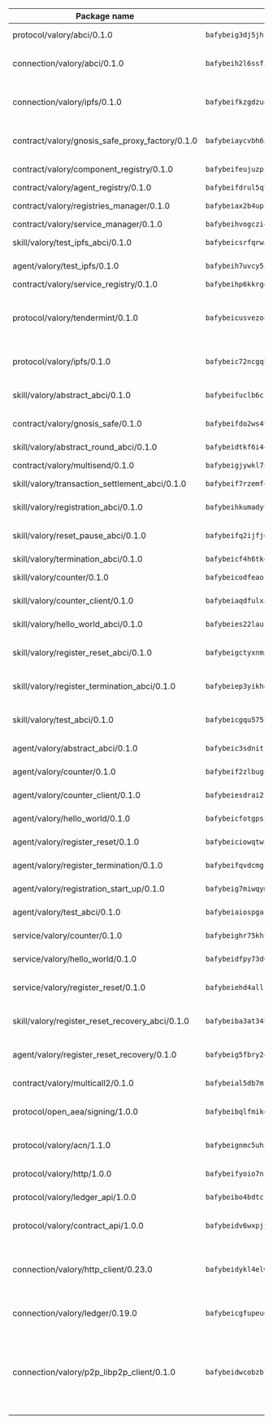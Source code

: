 | Package name                                                  | Package hash                                                  | Description                                                                                                                |
| ------------------------------------------------------------- | ------------------------------------------------------------- | -------------------------------------------------------------------------------------------------------------------------- |
| protocol/valory/abci/0.1.0                                    | `bafybeig3dj5jhsowlvg3t73kgobf6xn4nka7rkttakdb2gwsg5bp7rt7q4` | A protocol for ABCI requests and responses.                                                                                |
| connection/valory/abci/0.1.0                                  | `bafybeih2l6ssf5ebkvgbag3hx2pd22shytszqavveib2e2s6rv4va5khv4` | connection to wrap communication with an ABCI server.                                                                      |
| connection/valory/ipfs/0.1.0                                  | `bafybeifkzgdzuoxqovcjswsnzsehjh7bjwbska26ufmcrk7hbufk4c4dae` | A connection responsible for uploading and downloading files from IPFS.                                                    |
| contract/valory/gnosis_safe_proxy_factory/0.1.0               | `bafybeiaycvbh6phgjyjt6nl6rpzstrecu2h3vivfad4r6fuxydp7oinyna` | Gnosis Safe proxy factory (GnosisSafeProxyFactory) contract                                                                |
| contract/valory/component_registry/0.1.0                      | `bafybeifeujuzp56zzdhyvxitnaakqetcqhbqr2x6jxnhj7ahzm7pb2y7uy` | Component registry contract                                                                                                |
| contract/valory/agent_registry/0.1.0                          | `bafybeifdrul5qvk5hj4ggy63ff3smt6wc4c67srnqxxfpbz3jsgbpuavgy` | Agent registry contract                                                                                                    |
| contract/valory/registries_manager/0.1.0                      | `bafybeiax2b4upu7uiea4otvc5jv3rnmnnb6g2bmb2jkrhqtuyjyylskt6i` | Registries Manager contract                                                                                                |
| contract/valory/service_manager/0.1.0                         | `bafybeihvogcziooqau7n22tejzan2baghjaodkb2u74i3aao7ffomk4aem` | Service Manager contract                                                                                                   |
| skill/valory/test_ipfs_abci/0.1.0                             | `bafybeicsrfqrwaj7ghdzw4klybjiyng7lafuxhzbx22v7lxpjakmxxyepi` | IPFS e2e testing application.                                                                                              |
| agent/valory/test_ipfs/0.1.0                                  | `bafybeih7uvcy53rdhoseuu6dvo5gkpzt4xqtdcbmwsxpn5opfl44n3pkfu` | Agent for testing the ABCI connection.                                                                                     |
| contract/valory/service_registry/0.1.0                        | `bafybeihp6kkrgdmb5gcndhmnq3oljjhqmx6pfgam6oh3dxusmtoqnyyvpq` | Service Registry contract                                                                                                  |
| protocol/valory/tendermint/0.1.0                              | `bafybeicusvezoqlmyt6iqomcbwaz3xkhk2qf3d56q5zprmj3xdxfy64k54` | A protocol for communication between two AEAs to share tendermint configuration details.                                   |
| protocol/valory/ipfs/0.1.0                                    | `bafybeic72ncgqbzoz2guj4p4yjqulid7mv6yroeh65hxznloamoveeg7hq` | A protocol specification for IPFS requests and responses.                                                                  |
| skill/valory/abstract_abci/0.1.0                              | `bafybeifuclb6cikagtg2zn7dkjnnv3f7re2tfgzk6c4h3scgyzaaqeg55m` | The abci skill provides a template of an ABCI application.                                                                 |
| contract/valory/gnosis_safe/0.1.0                             | `bafybeifdo2ws4vk33vscadqjvhdehvpespspqvti2t5dlo65ztq5cc45xi` | Gnosis Safe (GnosisSafeL2) contract                                                                                        |
| skill/valory/abstract_round_abci/0.1.0                        | `bafybeidtkf6i44twrg7wmpxwt4zmh7i7sqpnjud5onsf7xdf7pjbs3k2tu` | abstract round-based ABCI application                                                                                      |
| contract/valory/multisend/0.1.0                               | `bafybeigjywkl7hydjsrkogob3xebj2ifhqwmfhhxoeyrndzhhxi5u6amey` | MultiSend contract                                                                                                         |
| skill/valory/transaction_settlement_abci/0.1.0                | `bafybeif7rzemfoowhqsh7xiwfk4qi5hynymvkw7lhzusm46j6lb4jszrrm` | ABCI application for transaction settlement.                                                                               |
| skill/valory/registration_abci/0.1.0                          | `bafybeihkumadyv2hrhhldqd7afyqrlr3gezkqpeslpdbaqxhxel6xmz2uy` | ABCI application for common apps.                                                                                          |
| skill/valory/reset_pause_abci/0.1.0                           | `bafybeifq2ijfj6ry7iw77ab67ryztxc6eeigsteem4vflxsw7gvwqal2v4` | ABCI application for resetting and pausing app executions.                                                                 |
| skill/valory/termination_abci/0.1.0                           | `bafybeicf4h6tkddda2cvax5pcxmfqvhjoe7w5mvdg4xfghovgbkjwy3a2y` | Termination skill.                                                                                                         |
| skill/valory/counter/0.1.0                                    | `bafybeicodfeaolvkppkfoergy4vr5rc5nwntvadr2iebqjklawkvtfea2u` | The ABCI Counter application example.                                                                                      |
| skill/valory/counter_client/0.1.0                             | `bafybeiaqdfulxamdshw7fykfkqvkpvjb5bnmhv7ffrjiwdi4ktiulklx6q` | A client for the ABCI counter application.                                                                                 |
| skill/valory/hello_world_abci/0.1.0                           | `bafybeies22laurb3lrwtbfkbqfa6bblr7gwuwxdfun2ujsf6lfrtqmnawi` | Hello World ABCI application.                                                                                              |
| skill/valory/register_reset_abci/0.1.0                        | `bafybeigctyxnmpavp34cymupwynzsv77s7je7nkzkd62srph5n5spiz7ca` | ABCI application for dummy skill that registers and resets                                                                 |
| skill/valory/register_termination_abci/0.1.0                  | `bafybeiep3yikhghxd2oofnm7yh2ctwdulutocpgbbzqmq4jg4srqzfeula` | ABCI application for dummy skill that registers and resets                                                                 |
| skill/valory/test_abci/0.1.0                                  | `bafybeicgqu575nb5goyrk5krwgt57g4o7wcc4z2xgrv2wf6i6af2qlhh64` | ABCI application for testing the ABCI connection.                                                                          |
| agent/valory/abstract_abci/0.1.0                              | `bafybeic3sdnitshvgqvpsncpwfghgdutls2i3r3nik43h2qkhzcvivtdem` | The abstract ABCI AEA - for testing purposes only.                                                                         |
| agent/valory/counter/0.1.0                                    | `bafybeif2zlbugurfg5svy3t54omctvixzne7kzy6tcsmb3vrtlh3aelvoi` | The ABCI Counter example as an AEA                                                                                         |
| agent/valory/counter_client/0.1.0                             | `bafybeiesdrai2lvgnwf5og4xh5n2f23giboxoivkuqj33x56xz6hgczav4` | The ABCI Counter example as an AEA                                                                                         |
| agent/valory/hello_world/0.1.0                                | `bafybeicfotgps3xtf3ke6weohd7gtw2hr7axoinbmhs3qnzcnti2noqhem` | Hello World ABCI example.                                                                                                  |
| agent/valory/register_reset/0.1.0                             | `bafybeiciowqtw2nctwfysftpt57ujtglrgt6gqesgb4az67pko4s4ins5i` | Register reset to replicate Tendermint issue.                                                                              |
| agent/valory/register_termination/0.1.0                       | `bafybeifqvdcmgkkmu463kzivsxm3xsf7gi7h7xsbt7mnfeah3gkorpmrka` | Register terminate to test the termination feature.                                                                        |
| agent/valory/registration_start_up/0.1.0                      | `bafybeig7miwqymfzpb7z5fzz3w5h4nbndf2da7snig47izu4jjnrtdw7le` | Registration start-up ABCI example.                                                                                        |
| agent/valory/test_abci/0.1.0                                  | `bafybeiaiospgassudrw2nt2bnmjbifl4ejpvaobbh5brcehhltltarcdim` | Agent for testing the ABCI connection.                                                                                     |
| service/valory/counter/0.1.0                                  | `bafybeighr75khnqxmccf2epvyn2wwpscovabtrsuftjigqvk4ondjt5leu` | A set of agents incrementing a counter                                                                                     |
| service/valory/hello_world/0.1.0                              | `bafybeidfpy73d64iv4ezhcqy6jjydjrz4jn2fyirj7wem2zonxynvrmpk4` | A simple demonstration of a simple ABCI application                                                                        |
| service/valory/register_reset/0.1.0                           | `bafybeiehd4allixljfmnlso3pf6kkjdydbteyp4lsf7p625xnvykx33fji` | Test and debug tendermint reset mechanism.                                                                                 |
| skill/valory/register_reset_recovery_abci/0.1.0               | `bafybeiba3at34beowxxvvkfxjwhpdzukxf3yy26cg5blgnskz7xsx6wqky` | ABCI application for dummy skill that registers and resets                                                                 |
| agent/valory/register_reset_recovery/0.1.0                    | `bafybeig5fbry24yx636zrorba7dl5jny5atupg5cpycrxwu2wogoggadqu` | Agent to showcase hard reset as a recovery mechanism.                                                                      |
| contract/valory/multicall2/0.1.0                              | `bafybeial5db7mcobpr4ntjxjgdqysrxlkbj3hrruuikvfyi66lmetzhoai` | The MakerDAO multicall2 contract.                                                                                          |
| protocol/open_aea/signing/1.0.0                               | `bafybeibqlfmikg5hk4phzak6gqzhpkt6akckx7xppbp53mvwt6r73h7tk4` | A protocol for communication between skills and decision maker.                                                            |
| protocol/valory/acn/1.1.0                                     | `bafybeignmc5uh3vgpuckljcj2tgg7hdqyytkm6m5b6v6mxtazdcvubibva` | The protocol used for envelope delivery on the ACN.                                                                        |
| protocol/valory/http/1.0.0                                    | `bafybeifyoio7nlh5zzyn5yz7krkou56l22to3cwg7gw5v5o3vxwklibhty` | A protocol for HTTP requests and responses.                                                                                |
| protocol/valory/ledger_api/1.0.0                              | `bafybeibo4bdtcrxi2suyzldwoetjar6pqfzm6vt5xal22ravkkcvdmtksi` | A protocol for ledger APIs requests and responses.                                                                         |
| protocol/valory/contract_api/1.0.0                            | `bafybeidv6wxpjyb2sdyibnmmum45et4zcla6tl63bnol6ztyoqvpl4spmy` | A protocol for contract APIs requests and responses.                                                                       |
| connection/valory/http_client/0.23.0                          | `bafybeidykl4elwbcjkqn32wt5h4h7tlpeqovrcq3c5bcplt6nhpznhgczi` | The HTTP_client connection that wraps a web-based client connecting to a RESTful API specification.                        |
| connection/valory/ledger/0.19.0                               | `bafybeicgfupeudtmvehbwziqfxiz6ztsxr5rxzvalzvsdsspzz73o5fzfi` | A connection to interact with any ledger API and contract API.                                                             |
| connection/valory/p2p_libp2p_client/0.1.0                     | `bafybeidwcobzb7ut3efegoedad7jfckvt2n6prcmd4g7xnkm6hp6aafrva` | The libp2p client connection implements a tcp connection to a running libp2p node as a traffic delegate to send/receive envelopes to/from agents in the DHT. |
